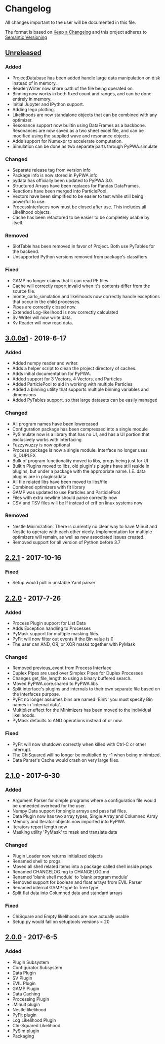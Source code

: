 # Changelog
All changes important to the user will be documented in this file.

The format is based on [Keep a Changelog](http://keepachangelog.com/)
and this project adheres to [Semantic Versioning](http://semver.org/)

## [Unreleased]
### Added
 - ProjectDatabase has been added handle large data manipulation on disk
   instead of in memory.
 - Reader/Writer now share path of the file being operated on.
 - Binning now works in both fixed count and ranges, and can be done
   entirely in memory.
 - Initial Jupyter and IPython support.
 - Adding lego plotting.
 - Likelihoods are now standalone objects that can be combined with any
   optimizer.
 - Resonance support now builtin using DataFrames as a backbone.
   Resonances are now saved as a two sheet excel file, and can be modified
   using the supplied wave and resonance objects.
 - Adds support for Numexpr to accelerate computation.
 - Simulation can be done as two separate parts through PyPWA.simulate
### Changed
 - Separate release tag from version info
 - Package info is now stored in PyPWA.info
 - pydata has officially been updated to PyPWA 3.0.
 - Structured Arrays have been replaces for Pandas DataFrames.
 - Reactions have been merged into ParticlePool.
 - Vectors have been simplified to be easier to test while still being
   powerful to use.
 - ProcessInterfaces now must be closed after use. This includes all
   Likelihood objects.
 - Cache has been refactored to be easier to be completely usable by
   itself.
### Removed
 - SlotTable has been removed in favor of Project. Both use PyTables
   for the backend.
 - Unsupported Python versions removed from package's classifiers.
### Fixed
 - GAMP no longer claims that it can read PF files.
 - Cache will correctly report invalid when it's contents differ from the
   source file.
 - monte_carlo_simulation and likelihoods now correctly handle exceptions
   that occur in the child processes.
 - Pipes are correctly closed now.
 - Extended Log-likelihood is now correctly calculated
 - Sv Writer will now write data.
 - Kv Reader will now read data.

## [3.0.0a1] - 2019-6-17
### Added
 - Added numpy reader and writer.
 - Adds a helper script to clean the project directory of caches.
 - Adds initial documentation for PyPWA.
 - Added support for 3 Vectors, 4 Vectors, and Particles
 - Added ParticlePool to aid in working with multiple Particles
 - Added a binning utility that supports multiple binning variables and
   dimensions
 - Added PyTables support, so that large datasets can be easily managed
### Changed
 - All program names have been lowercased
 - Configuration package has been compressed into a single module
 - PySimulate now is a library that has no UI, and has a UI portion
   that exclusively works with interfacing
 - Fuzzywuzzy is now optional
 - Process package is now a single module. Interface no longer uses IS_DUPLEX
 - Bulk of program functionality moved to libs, progs being just for UI
 - Builtin Plugins moved to libs, old plugin's plugins have still reside
   in plugins, but under a package with the appropriate name. I.E. data
   plugins are in plugins/data.
 - All file related libs have been moved to libs/file
 - Combined optimizers with fit library
 - GAMP was updated to use Particles and ParticlePool
 - Files with extra newline should parse correctly now
 - CSV and TSV files will be lf instead of crlf on linux systems now
### Removed
 - Nestle Minimization. There is currently no clear way to have Minuit and
   Nestle to operate with each other nicely. Implementation for multiple
   optimizers will remain, as well as new associated issues created.
 - Removed support for all version of Python before 3.7


## [2.2.1] - 2017-10-16
### Fixed
 - Setup would pull in unstable Yaml parser


## [2.2.0] - 2017-7-26
### Added
 - Process Plugin support for List Data
 - Adds Exception handling to Processes
 - PyMask support for multiple masking files.
 - PyFit will now filter out events if the Bin value is 0
 - The user can AND, OR, or XOR masks together with PyMask
### Changed
 - Removed previous_event from Process Interface
 - Duplex Pipes are used over Simplex Pipes for Duplex Processes
 - Changes get_file_length to using a binary buffered search.
 - Moved PyPWA.core.shared to PyPWA.libs
 - Split interface's plugins and internals to their own separate file based
   on the interfaces purpose.
 - PyFit no longer assumes bins are named 'BinN' you must specify Bin names 
   in 'internal data'.
 - Multiplier effect for the Minimizers has been moved to the individual
   likelihoods.
 - PyMask defaults to AND operations instead of or now.
### Fixed
 - PyFit will now shutdown correctly when killed with Ctrl-C or other
   interrupt.
 - The ChiSquared will no longer be multiplied by -1 when being minimized.
 - Data Parser's Cache would crash on very large files.


## [2.1.0] - 2017-6-30
### Added
 - Argument Parser for simple programs where a configuration file would be
   unneeded overhead for the user.
 - Numpy Data support for single arrays and pass fail files.
 - Data Plugin now has two array types, Single Array and Columned Array
 - Memory and Iterator objects now imported into PyPWA
 - Iterators report length now
 - Masking utility 'PyMask' to mask and translate data
### Changed
 - Plugin Loader now returns initialized objects
 - Renamed shell to progs
 - Moved all shell related items into a package called shell inside progs
 - Renamed CHANGELOG.mg to CHANGELOG.md
 - Renamed 'blank shell module' to 'blank program module'
 - Removed support for boolean and float arrays from EVIL Parser
 - Renamed internal GAMP type to Tree type
 - Split flat data into Columned data and standard arrays
### Fixed
 - ChiSquare and Empty likelihoods are now actually usable
 - Setup.py would fail on setuptools versions < 20

## [2.0.0] - 2017-6-5
### Added
 - Plugin Subsystem
 - Configurator Subsystem
 - Data Plugin
 - SV Plugin
 - EVIL Plugin
 - GAMP Plugin
 - Data Caching
 - Processing Plugin
 - iMinuit plugin
 - Nestle likelihood
 - PyFit plugin
 - Log Likelihood Plugin
 - Chi-Squared Likelihood
 - PySim plugin
 - Packaging


[Unreleased]: https://github.com/JeffersonLab/PyPWA/compare/v3.0.0a1...development
[3.0.0a1]: https://github.com/JeffersonLab/PyPWA/compare/v2.2.1...v3.0.0a1
[2.2.1]: https://github.com/JeffersonLab/PyPWA/compare/v2.2.0...v2.2.1
[2.2.0]: https://github.com/JeffersonLab/PyPWA/compare/v2.1.0...v2.2.0
[2.1.0]: https://github.com/JeffersonLab/PyPWA/compare/v2.0.0...v2.1.0
[2.0.0]: https://github.com/JeffersonLab/PyPWA/compare/v1.1...v2.0.0
